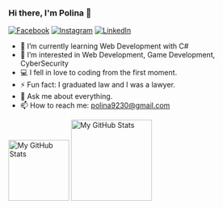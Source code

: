 ### Hi there, I'm Polina 👋

[![Facebook](https://img.shields.io/badge/-Facebook-0e76a8?style=flat-oval&logo=Facebook&logoColor=black)](https://www.facebook.com/people/%D0%9F%D0%BE%D0%BB%D0%B8%D0%BD%D0%B0-%D0%94%D1%80%D1%83%D0%BC%D0%B5%D0%B2%D0%B0/100000318618946/)
[![Instagram](https://img.shields.io/badge/-Instagram-e4405f?style=flat-oval&logo=Instagram&logoColor=black)](https://www.instagram.com/polinadrumeva15/) 
[![LinkedIn](https://img.shields.io/badge/-LinkedIn-0e76a8?style=flat-oval&logo=Linkedin&logoColor=black)](https://www.linkedin.com/in/polina-drumeva-72375921b/) 

- 🌱 I’m currently learning Web Development with C#
- 👀 I’m interested in Web Development, Game Development, CyberSecurity
- 💻 I fell in love to coding from the first moment.
- ⚡ Fun fact: I graduated law and I was а lawyer.
- 💬 Ask me about everything.
- 📫 How to reach me: polina9230@gmail.com

<p>
  <img height="120em" alt="My GitHub Stats" src="https://github-readme-stats.vercel.app/api/top-langs/?username=polinadrumeva&langs_count=8&layout=compact&hide_border=true&bg_color=000000000&text_color=3498db&&count_private=true&include_all_commits=true" />
  
 <img height="160em" alt="My GitHub Stats" src="https://github-readme-stats.vercel.app/api?username=polinadrumeva&show_icons=true&bg_color=00000000&hide_border=true&text_color=3498db&&count_private=true&include_all_commits=true" />
</p>
